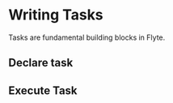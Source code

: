 # Writing Tasks
Tasks are fundamental building blocks in Flyte. 

## Declare task

## Execute Task

